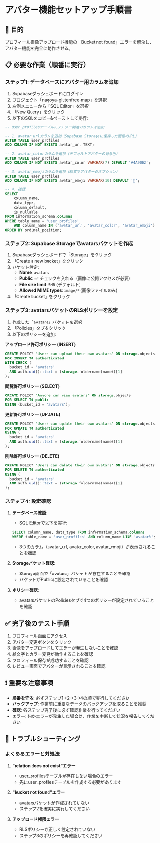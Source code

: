 # アバター機能セットアップ手順書

## 🎯 目的
プロフィール画像アップロード機能の「Bucket not found」エラーを解決し、アバター機能を完全に動作させる。

## 📋 必要な作業（順番に実行）

### ステップ1: データベースにアバター用カラムを追加

1. Supabaseダッシュボードにログイン
2. プロジェクト「nagoya-glutenfree-map」を選択
3. 左側メニューから「SQL Editor」を選択
4. 「New Query」をクリック
5. 以下のSQLをコピー&ペーストして実行:

```sql
-- user_profilesテーブルにアバター関連のカラムを追加

-- 1. avatar_urlカラムを追加（Supabase Storageに保存した画像のURL）
ALTER TABLE user_profiles 
ADD COLUMN IF NOT EXISTS avatar_url TEXT;

-- 2. avatar_colorカラムを追加（デフォルトアバターの背景色）
ALTER TABLE user_profiles 
ADD COLUMN IF NOT EXISTS avatar_color VARCHAR(7) DEFAULT '#4A90E2';

-- 3. avatar_emojiカラムを追加（絵文字アバターのオプション）
ALTER TABLE user_profiles 
ADD COLUMN IF NOT EXISTS avatar_emoji VARCHAR(10) DEFAULT '👤';

-- 4. 確認
SELECT 
    column_name,
    data_type,
    column_default,
    is_nullable
FROM information_schema.columns 
WHERE table_name = 'user_profiles' 
    AND column_name IN ('avatar_url', 'avatar_color', 'avatar_emoji')
ORDER BY ordinal_position;
```

### ステップ2: Supabase Storageでavatarsバケットを作成

1. Supabaseダッシュボードで「Storage」をクリック
2. 「Create a new bucket」をクリック
3. バケット設定:
   - **Name**: `avatars`
   - **Public**: ✅ チェックを入れる（画像に公開アクセスが必要）
   - **File size limit**: `5MB` (デフォルト)
   - **Allowed MIME types**: `image/*` (画像ファイルのみ)
4. 「Create bucket」をクリック

### ステップ3: avatarsバケットのRLSポリシーを設定

1. 作成した「avatars」バケットを選択
2. 「Policies」タブをクリック
3. 以下のポリシーを追加:

**アップロード許可ポリシー (INSERT)**
```sql
CREATE POLICY "Users can upload their own avatars" ON storage.objects 
FOR INSERT TO authenticated 
WITH CHECK (
  bucket_id = 'avatars' 
  AND auth.uid()::text = (storage.foldername(name))[1]
);
```

**閲覧許可ポリシー (SELECT)**
```sql
CREATE POLICY "Anyone can view avatars" ON storage.objects 
FOR SELECT TO public 
USING (bucket_id = 'avatars');
```

**更新許可ポリシー (UPDATE)**  
```sql
CREATE POLICY "Users can update their own avatars" ON storage.objects 
FOR UPDATE TO authenticated 
USING (
  bucket_id = 'avatars' 
  AND auth.uid()::text = (storage.foldername(name))[1]
);
```

**削除許可ポリシー (DELETE)**
```sql
CREATE POLICY "Users can delete their own avatars" ON storage.objects 
FOR DELETE TO authenticated 
USING (
  bucket_id = 'avatars' 
  AND auth.uid()::text = (storage.foldername(name))[1]
);
```

### ステップ4: 設定確認

1. **データベース確認**:
   - SQL Editorで以下を実行:
   ```sql
   SELECT column_name, data_type FROM information_schema.columns 
   WHERE table_name = 'user_profiles' AND column_name LIKE 'avatar%';
   ```
   - 3つのカラム（avatar_url, avatar_color, avatar_emoji）が表示されることを確認

2. **Storageバケット確認**:
   - Storage画面で「avatars」バケットが存在することを確認
   - バケットがPublicに設定されていることを確認

3. **ポリシー確認**:
   - avatarsバケットのPoliciesタブで4つのポリシーが設定されていることを確認

## ✅ 完了後のテスト手順

1. プロフィール画面にアクセス
2. アバター変更ボタンをクリック
3. 画像をアップロードしてエラーが発生しないことを確認
4. 絵文字とカラー変更が動作することを確認
5. プロフィール保存が成功することを確認
6. レビュー画面でアバターが表示されることを確認

## ❗ 重要な注意事項

- **順番を守る**: 必ずステップ1→2→3→4の順で実行してください
- **バックアップ**: 作業前に重要なデータのバックアップを取ることを推奨
- **確認**: 各ステップ完了後に必ず確認作業を行ってください
- **エラー**: 何かエラーが発生した場合は、作業を中断して状況を報告してください

## 🔧 トラブルシューティング

### よくあるエラーと対処法

1. **"relation does not exist"エラー**
   - user_profilesテーブルが存在しない場合のエラー
   - 先にuser_profilesテーブルを作成する必要があります

2. **"bucket not found"エラー**
   - avatarsバケットが作成されていない
   - ステップ2を確実に実行してください

3. **アップロード権限エラー**
   - RLSポリシーが正しく設定されていない
   - ステップ3のポリシーを再確認してください